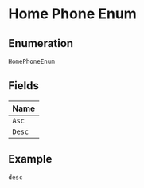 
# Home Phone Enum

## Enumeration

`HomePhoneEnum`

## Fields

| Name |
|  --- |
| `Asc` |
| `Desc` |

## Example

```
desc
```


